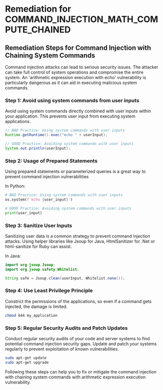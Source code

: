 # Remediation for COMMAND_INJECTION_MATH_COMPUTE_CHAINED

## Remediation Steps for Command Injection with Chaining System Commands

Command injection attacks can lead to serious security issues. The attacker can take full control of system operations and compromise the entire system. An 'arithmetic expression execution with echo' vulnerability is particularly dangerous as it can aid in executing malicious system commands. 

### Step 1: Avoid using system commands from user inputs
Avoid using system commands directly combined with user inputs within your application. This prevents user input from executing system applications.

```java
// BAD Practice: Using system commands with user inputs
Runtime.getRuntime().exec("echo " + userInput);

// GOOD Practice: Avoiding system commands with user inputs
System.out.println(userInput);
```

### Step 2: Usage of Prepared Statements
Using prepared statements or parameterized queries is a great way to prevent command injection vulnerabilities

In Python:
```python
# BAD Practice: Using system commands with user inputs
os.system(f'echo {user_input}')

# GOOD Practice: Avoiding system commands with user inputs
print(user_input)
```

### Step 3: Sanitize User Inputs
Sanitizing user data is a common strategy to prevent command injection attacks. Using helper libraries like Jsoup for Java, HtmlSanitizer for .Net or html-sanitize for Ruby can assist.

In Java:
```java
import org.jsoup.Jsoup;
import org.jsoup.safety.Whitelist;

String safe = Jsoup.clean(userInput, Whitelist.none());
```

### Step 4: Use Least Privilege Principle
Constrict the permissions of the applications, so even if a command gets injected, the damage is limited.

```bash
chmod 644 my_application
```

### Step 5: Regular Security Audits and Patch Updates
Conduct regular security audits of your code and server systems to find potential command injection security gaps. Update and patch your systems regularly to prevent exploitation of known vulnerabilities. 

```bash
sudo apt-get update
sudo apt-get upgrade
```

Following these steps can help you to fix or mitigate the command injection with chaining system commands with arithmetic expression execution vulnerability.